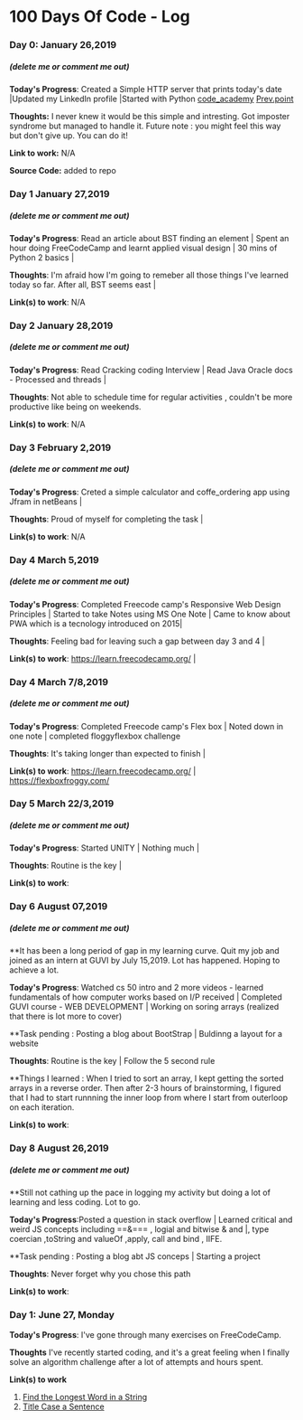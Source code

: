 # 100 Days Of Code - Log

### Day 0: January 26,2019 
##### (delete me or comment me out)

**Today's Progress**: Created a Simple HTTP server that prints today's date |Updated my LinkedIn profile |Started with Python [code_academy](https://www.codecademy.com/learn) [Prev.point](https://www.codecademy.com/courses/learn-python/lessons/strings--console-output/exercises/strings?action=resume)

**Thoughts:** I never knew it would be this simple and intresting. Got imposter syndrome but managed to handle it. Future note : you might feel this way but don't give up. You can do it!

**Link to work:** N/A

**Source Code:** added to repo

### Day 1 January 27,2019
##### (delete me or comment me out)

**Today's Progress**: Read an article about BST finding an element | Spent an hour doing FreeCodeCamp and learnt applied visual design | 30 mins of Python 2 basics |

**Thoughts**: I'm afraid how I'm going to remeber all those things I've learned today so far. After all, BST seems east |

**Link(s) to work**: N/A

### Day 2 January 28,2019
##### (delete me or comment me out)

**Today's Progress**: Read Cracking coding Interview | Read Java Oracle docs - Processed and threads | 

**Thoughts**: Not able to schedule time for regular activities , couldn't be more productive like being on weekends.

**Link(s) to work**: N/A

### Day 3 February 2,2019
##### (delete me or comment me out)

**Today's Progress**: Creted a simple calculator and coffe_ordering app using Jfram in netBeans | 

**Thoughts**: Proud of myself for completing the task |

**Link(s) to work**: N/A

### Day 4 March 5,2019
##### (delete me or comment me out)

**Today's Progress**: Completed Freecode camp's Responsive Web Design Principles | Started to take Notes using MS One Note | Came to know about PWA which is a tecnology introduced on 2015| 

**Thoughts**: Feeling bad for leaving such a gap between day 3 and 4 |

**Link(s) to work**: https://learn.freecodecamp.org/ | 

### Day 4 March 7/8,2019
##### (delete me or comment me out)

**Today's Progress**: Completed Freecode camp's Flex box | Noted down in one note | completed floggyflexbox challenge

**Thoughts**: It's taking longer than expected to finish |

**Link(s) to work**: https://learn.freecodecamp.org/ | https://flexboxfroggy.com/


### Day 5 March 22/3,2019
##### (delete me or comment me out)

**Today's Progress**: Started UNITY | Nothing much  |

**Thoughts**: Routine is the key |

**Link(s) to work**: 

### Day 6 August 07,2019
##### (delete me or comment me out)

**It has been a long period of gap in my learning curve. Quit my job and joined as an intern at GUVI by July 15,2019. Lot has happened. Hoping to achieve a lot.

**Today's Progress**: Watched cs 50 intro and 2 more videos - learned fundamentals of how computer works based on I/P received | Completed GUVI course - WEB DEVELOPMENT | Working on soring arrays (realized that there is lot more to cover)

**Task pending : Posting a blog about BootStrap | Buldinng a layout for a website

**Thoughts**: Routine is the key | Follow the 5 second rule

**Things I learned : When I tried to sort an array, I kept getting the sorted arrays in a reverse order. Then after 2-3 hours of brainstorming, I figured that I had to start runnning the inner loop from where I start from outerloop on each iteration.

**Link(s) to work**: 

### Day 8 August 26,2019
##### (delete me or comment me out)

**Still not cathing up the pace in logging my activity but doing a lot of learning and less coding. Lot to go.

**Today's Progress**:Posted a question in stack overflow | Learned critical and weird JS concepts including  ==&=== , logial and bitwise & and |, type coercian ,toString and valueOf ,apply, call and bind , IIFE. 

**Task pending : Posting a blog  abt JS conceps | Starting a project

**Thoughts**: Never forget why you chose this path

**Link(s) to work**: 


### Day 1: June 27, Monday

**Today's Progress**: I've gone through many exercises on FreeCodeCamp.

**Thoughts** I've recently started coding, and it's a great feeling when I finally solve an algorithm challenge after a lot of attempts and hours spent.

**Link(s) to work**
1. [Find the Longest Word in a String](https://www.freecodecamp.com/challenges/find-the-longest-word-in-a-string)
2. [Title Case a Sentence](https://www.freecodecamp.com/challenges/title-case-a-sentence)
